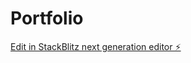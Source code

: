 # Portfolio

[Edit in StackBlitz next generation editor ⚡️](https://stackblitz.com/~/github.com/praveenvutukuri524/Portfolio)